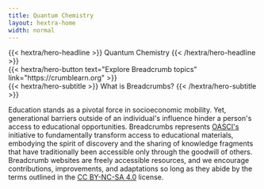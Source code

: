 ```yaml
---
title: Quantum Chemistry
layout: hextra-home
width: normal
---
```


<div class="hx-mt-6 hx-mb-2">
{{< hextra/hero-headline >}}
  Quantum Chemistry
{{< /hextra/hero-headline >}}
</div>

<div class="hx-mb-6">
{{< hextra/hero-button text="Explore Breadcrumb topics" link="https://crumblearn.org" >}}
</div>

<div class="hx-mt-5 hx-mb-2">
{{< hextra/hero-subtitle >}}
What is Breadcrumbs?
{{< /hextra/hero-subtitle >}}
</div>

Education stands as a pivotal force in socioeconomic mobility.
Yet, generational barriers outside of an individual's influence hinder a person's access to educational opportunities.
Breadcrumbs represents [OASCI's](https://www.oasci.org/) initiative to fundamentally transform access to educational materials, embodying the spirit of discovery and the sharing of knowledge fragments that have traditionally been accessible only through the goodwill of others.
Breadcrumb websites are freely accessible resources, and we encourage contributions, improvements, and adaptations so long as they abide by the terms outlined in the [CC BY-NC-SA 4.0](https://creativecommons.org/licenses/by-nc-sa/4.0/) license.
